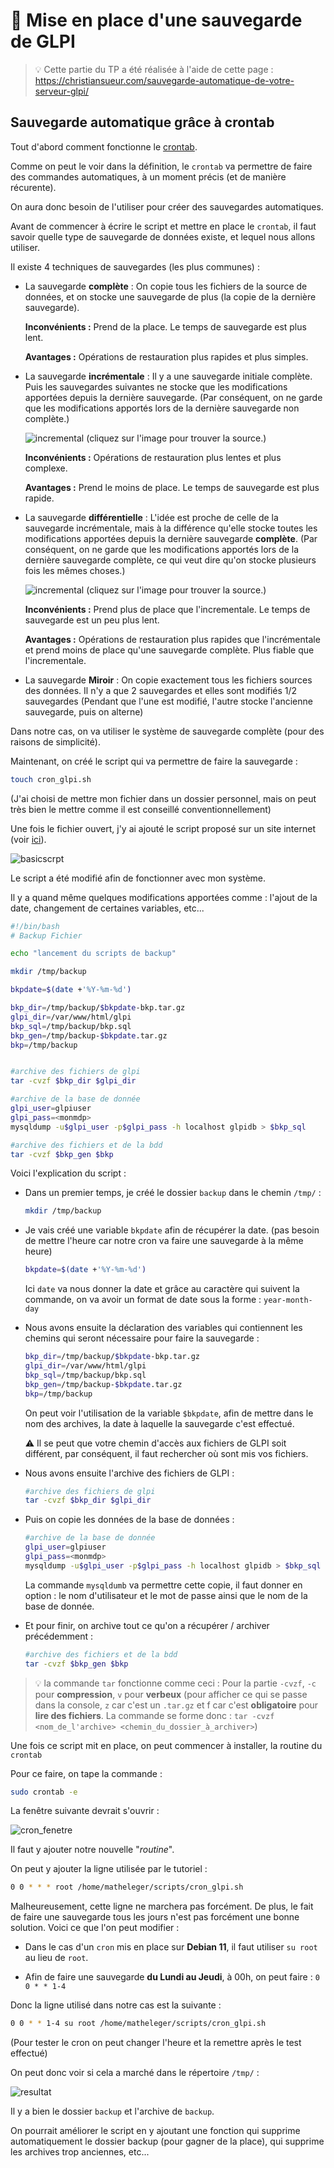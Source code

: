 # :floppy_disk: Mise en place d'une sauvegarde de GLPI

> :bulb: Cette partie du TP a été réalisée à l'aide de cette page : https://christiansueur.com/sauvegarde-automatique-de-votre-serveur-glpi/

## Sauvegarde automatique grâce à crontab

Tout d'abord comment fonctionne le [crontab](./definition#crontab).

Comme on peut le voir dans la définition, le ``crontab`` va permettre de faire des commandes automatiques, à un moment précis (et de manière récurente).

On aura donc besoin de l'utiliser pour créer des sauvegardes automatiques.

Avant de commencer à écrire le script et mettre en place le ``crontab``, il faut savoir quelle type de sauvegarde de données existe, et lequel nous allons utiliser.

Il existe 4 techniques de sauvegardes (les plus communes) :
- La sauvegarde **complète** :
    On copie tous les fichiers de la source de données, et on stocke une sauvegarde de plus (la copie de la dernière sauvegarde).

    **Inconvénients :** Prend de la place. Le temps de sauvegarde est plus lent.

    **Avantages :** Opérations de restauration plus rapides et plus simples.

- La sauvegarde **incrémentale** :
    Il y a une sauvegarde initiale complète. Puis les sauvegardes suivantes ne stocke que les modifications apportées depuis la dernière sauvegarde. (Par conséquent, on ne garde que les modifications apportés lors de la dernière sauvegarde non complète.)

    ![incremental](https://www.it-connect.fr/wp-content-itc/uploads/2015/03/sauvegar-incrementielle-01.png)
    (cliquez sur l'image pour trouver la source.)

    **Inconvénients :** Opérations de restauration plus lentes et plus complexe.

    **Avantages :** Prend le moins de place. Le temps de sauvegarde est plus rapide.


- La sauvegarde **différentielle** :
    L'idée est proche de celle de la sauvegarde incrémentale, mais à la différence qu'elle stocke toutes les modifications apportées depuis la dernière sauvegarde **complète**. (Par conséquent, on ne garde que les modifications apportés lors de la dernière sauvegarde complète, ce qui veut dire qu'on stocke plusieurs fois les mêmes choses.)

    ![incremental](https://www.it-connect.fr/wp-content-itc/uploads/2015/03/sauvegarde-differentielle-01.png)
    (cliquez sur l'image pour trouver la source.)

    **Inconvénients :** Prend plus de place que l'incrementale. Le temps de sauvegarde est un peu plus lent.

    **Avantages :** Opérations de restauration plus rapides que l'incrémentale et prend moins de place qu'une sauvegarde complète. Plus fiable que l'incrementale.


- La sauvegarde **Miroir** :
    On copie exactement tous les fichiers sources des données. Il n'y a que 2 sauvegardes et elles sont modifiés 1/2 sauvegardes (Pendant que l'une est modifié, l'autre stocke l'ancienne sauvegarde, puis on alterne)


Dans notre cas, on va utiliser le système de sauvegarde complète (pour des raisons de simplicité).


Maintenant, on créé le script qui va permettre de faire la sauvegarde :

```sh
touch cron_glpi.sh
```
(J'ai choisi de mettre mon fichier dans un dossier personnel, mais on peut très bien le mettre comme il est conseillé conventionnellement)

Une fois le fichier ouvert, j'y ai ajouté le script proposé sur un site internet (voir [ici](https://christiansueur.com/sauvegarde-automatique-de-votre-serveur-glpi/)).

![basicscrpt](./img/crontab/2021-09-14-165018.jpg)



Le script a été modifié afin de fonctionner avec mon système.

Il y a quand même quelques modifications apportées comme : l'ajout de la date, changement de certaines variables, etc...

```sh
#!/bin/bash
# Backup Fichier

echo "lancement du scripts de backup"

mkdir /tmp/backup

bkpdate=$(date +'%Y-%m-%d')

bkp_dir=/tmp/backup/$bkpdate-bkp.tar.gz
glpi_dir=/var/www/html/glpi
bkp_sql=/tmp/backup/bkp.sql
bkp_gen=/tmp/backup-$bkpdate.tar.gz
bkp=/tmp/backup


#archive des fichiers de glpi
tar -cvzf $bkp_dir $glpi_dir

#archive de la base de donnée
glpi_user=glpiuser
glpi_pass=<monmdp>
mysqldump -u$glpi_user -p$glpi_pass -h localhost glpidb > $bkp_sql

#archive des fichiers et de la bdd
tar -cvzf $bkp_gen $bkp
```
Voici l'explication du script :

- Dans un premier temps, je créé le dossier ``backup`` dans le chemin `/tmp/` :

    ```sh
    mkdir /tmp/backup
    ```
- Je vais créé une variable `bkpdate` afin de récupérer la date. (pas besoin de mettre l'heure car notre cron va faire une sauvegarde à la même heure)

    ```sh
    bkpdate=$(date +'%Y-%m-%d')
    ```
    Ici `date` va nous donner la date et grâce au caractère qui suivent la commande, on va avoir un format de date sous la forme : `year-month-day`

- Nous avons ensuite la déclaration des variables qui contiennent les chemins qui seront nécessaire pour faire la sauvegarde :

    ```sh
    bkp_dir=/tmp/backup/$bkpdate-bkp.tar.gz
    glpi_dir=/var/www/html/glpi
    bkp_sql=/tmp/backup/bkp.sql
    bkp_gen=/tmp/backup-$bkpdate.tar.gz
    bkp=/tmp/backup
    ```
    On peut voir l'utilisation de la variable `$bkpdate`, afin de mettre dans le nom des archives, la date à laquelle la sauvegarde c'est effectué.

    :warning: Il se peut que votre chemin d'accès aux fichiers de GLPI soit différent, par conséquent, il faut rechercher où sont mis vos fichiers.

- Nous avons ensuite l'archive des fichiers de GLPI :

    ```sh
    #archive des fichiers de glpi
    tar -cvzf $bkp_dir $glpi_dir
    ```

- Puis on copie les données de la base de données :

    ```sh
    #archive de la base de donnée
    glpi_user=glpiuser
    glpi_pass=<monmdp>
    mysqldump -u$glpi_user -p$glpi_pass -h localhost glpidb > $bkp_sql
    ```
    La commande `mysqldumb` va permettre cette copie, il faut donner en option : le nom d'utilisateur et le mot de passe ainsi que le nom de la base de donnée.

- Et pour finir, on archive tout ce qu'on a récupérer / archiver précédemment :

    ```sh
    #archive des fichiers et de la bdd
    tar -cvzf $bkp_gen $bkp
    ```

> :bulb: la commande `tar` fonctionne comme ceci : 
> Pour la partie `-cvzf`, `-c` pour **compression**, `v` pour **verbeux** (pour afficher ce qui se passe dans la console, ``z`` car c'est un `.tar.gz` et f car c'est **obligatoire** pour **lire des fichiers**. 
> La commande se forme donc : `tar -cvzf <nom_de_l'archive> <chemin_du_dossier_à_archiver>`)

Une fois ce script mit en place, on peut commencer à installer, la routine du ``crontab``

Pour ce faire, on tape la commande :

```sh
sudo crontab -e
```

La fenêtre suivante devrait s'ouvrir :

![cron_fenetre](./img/crontab/2021-09-15-125542.jpg)

Il faut y ajouter notre nouvelle "*routine*".

On peut y ajouter la ligne utilisée par le tutoriel :

```sh
0 0 * * * root /home/matheleger/scripts/cron_glpi.sh
```

Malheureusement, cette ligne ne marchera pas forcément. De plus, le fait de faire une sauvegarde tous les jours n'est pas forcément une bonne solution. Voici ce que l'on peut modifier :

- Dans le cas d'un ``cron`` mis en place sur **Debian 11**, il faut utiliser `su root` au lieu de `root`.

- Afin de faire une sauvegarde **du Lundi au Jeudi**, à 00h, on peut faire : `0 0 * * 1-4`

Donc la ligne utilisé dans notre cas est la suivante :

```sh
0 0 * * 1-4 su root /home/matheleger/scripts/cron_glpi.sh
```
(Pour tester le cron on peut changer l'heure et la remettre après le test effectué)

On peut donc voir si cela a marché dans le répertoire `/tmp/` :

![resultat](./img/crontab/2021-09-16-150508.jpg)

Il y a bien le dossier ``backup`` et l'archive de ``backup``.

On pourrait améliorer le script en y ajoutant une fonction qui supprime automatiquement le dossier backup (pour gagner de la place), qui supprime les archives trop anciennes, etc...